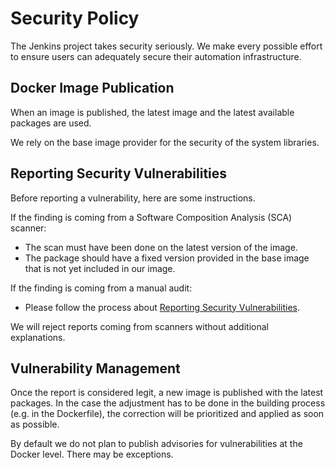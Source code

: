 # Security Policy

The Jenkins project takes security seriously.
We make every possible effort to ensure users can adequately secure their automation infrastructure.

## Docker Image Publication

When an image is published, the latest image and the latest available packages are used.

We rely on the base image provider for the security of the system libraries.

## Reporting Security Vulnerabilities

Before reporting a vulnerability, here are some instructions.

If the finding is coming from a Software Composition Analysis (SCA) scanner:
- The scan must have been done on the latest version of the image.
- The package should have a fixed version provided in the base image that is not yet included in our image.

If the finding is coming from a manual audit:
- Please follow the process about [Reporting Security Vulnerabilities](https://jenkins.io/security/reporting/).

We will reject reports coming from scanners without additional explanations.

## Vulnerability Management

Once the report is considered legit, a new image is published with the latest packages.
In the case the adjustment has to be done in the building process (e.g. in the Dockerfile), the correction will be prioritized and applied as soon as possible.

By default we do not plan to publish advisories for vulnerabilities at the Docker level. 
There may be exceptions.
